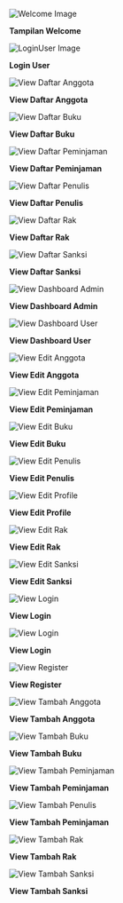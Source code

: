 ![Welcome Image](https://github.com/Dalta77/AplikasiPerpustakaan/blob/main/Screenshots/Welcome.jpg?raw=true)
<p><b>Tampilan Welcome</b></p>

![LoginUser Image](https://github.com/Dalta77/AplikasiPerpustakaan/blob/main/Screenshots/login.jpg?raw=true)
<p><b>Login User</b></p>

![View Daftar Anggota](https://github.com/Dalta77/AplikasiPerpustakaan/blob/main/Screenshots/daftarAnggota.jpg?raw=true)
<p><b>View Daftar Anggota</b></p>

![View Daftar Buku](https://github.com/Dalta77/AplikasiPerpustakaan/blob/main/Screenshots/daftarBuku.jpg?raw=true)
<p><b>View Daftar Buku</b></p>

![View Daftar Peminjaman](https://github.com/Dalta77/AplikasiPerpustakaan/blob/main/Screenshots/daftarPeminjaman.jpg?raw=true)
<p><b>View Daftar Peminjaman</b></p>

![View Daftar Penulis](https://github.com/Dalta77/AplikasiPerpustakaan/blob/main/Screenshots/daftarPenulis.jpg?raw=true)
<p><b>View Daftar Penulis</b></p>

![View Daftar Rak](https://github.com/Dalta77/AplikasiPerpustakaan/blob/main/Screenshots/daftarRak.jpg?raw=true)
<p><b>View Daftar Rak</b></p>

![View Daftar Sanksi](https://github.com/Dalta77/AplikasiPerpustakaan/blob/main/Screenshots/daftarSanksi.jpg?raw=true)
<p><b>View Daftar Sanksi</b></p>

![View Dashboard Admin](https://github.com/Dalta77/AplikasiPerpustakaan/blob/main/Screenshots/dashboardAdmin.jpg?raw=true)
<p><b>View Dashboard Admin</b></p>

![View Dashboard User](https://github.com/Dalta77/AplikasiPerpustakaan/blob/main/Screenshots/dashboardUser.jpg?raw=true)
<p><b>View Dashboard User</b></p>

![View Edit Anggota](https://github.com/Dalta77/AplikasiPerpustakaan/blob/main/Screenshots/editAnggota.jpg?raw=true)
<p><b>View Edit Anggota</b></p>

![View Edit Peminjaman](https://github.com/Dalta77/AplikasiPerpustakaan/blob/main/Screenshots/editPeminjaman.jpg?raw=true)
<p><b>View Edit Peminjaman</b></p>

![View Edit Buku](https://github.com/Dalta77/AplikasiPerpustakaan/blob/main/Screenshots/editBuku.jpg?raw=true)
<p><b>View Edit Buku</b></p>

![View Edit Penulis](https://github.com/Dalta77/AplikasiPerpustakaan/blob/main/Screenshots/editPenulis.jpg?raw=true)
<p><b>View Edit Penulis</b></p>

![View Edit Profile](https://github.com/Dalta77/AplikasiPerpustakaan/blob/main/Screenshots/editProfile.jpg?raw=true)
<p><b>View Edit Profile</b></p>

![View Edit Rak](https://github.com/Dalta77/AplikasiPerpustakaan/blob/main/Screenshots/editRak.jpg?raw=true)
<p><b>View Edit Rak</b></p>

![View Edit Sanksi](https://github.com/Dalta77/AplikasiPerpustakaan/blob/main/Screenshots/editSanksi.jpg?raw=true)
<p><b>View Edit Sanksi</b></p>

![View Login](https://github.com/Dalta77/AplikasiPerpustakaan/blob/main/Screenshots/login.jpg?raw=true)
<p><b>View Login</b></p>

![View Login](https://github.com/Dalta77/AplikasiPerpustakaan/blob/main/Screenshots/login.jpg?raw=true)
<p><b>View Login</b></p>

![View Register](https://github.com/Dalta77/AplikasiPerpustakaan/blob/main/Screenshots/register.jpg?raw=true)
<p><b>View Register</b></p>

![View Tambah Anggota](https://github.com/Dalta77/AplikasiPerpustakaan/blob/main/Screenshots/tambahAnggota.jpg?raw=true)
<p><b>View Tambah Anggota</b></p>

![View Tambah Buku](https://github.com/Dalta77/AplikasiPerpustakaan/blob/main/Screenshots/tambahBuku.jpg?raw=true)
<p><b>View Tambah Buku</b></p>

![View Tambah Peminjaman](https://github.com/Dalta77/AplikasiPerpustakaan/blob/main/Screenshots/tambahPeminjaman.jpg?raw=true)
<p><b>View Tambah Peminjaman</b></p>

![View Tambah Penulis](https://github.com/Dalta77/AplikasiPerpustakaan/blob/main/Screenshots/tambahPenulis.jpg?raw=true)
<p><b>View Tambah Peminjaman</b></p>

![View Tambah Rak](https://github.com/Dalta77/AplikasiPerpustakaan/blob/main/Screenshots/tambahRak.jpg?raw=true)
<p><b>View Tambah Rak</b></p>

![View Tambah Sanksi](https://github.com/Dalta77/AplikasiPerpustakaan/blob/main/Screenshots/tambahSanksi.jpg?raw=true)
<p><b>View Tambah Sanksi</b></p>















